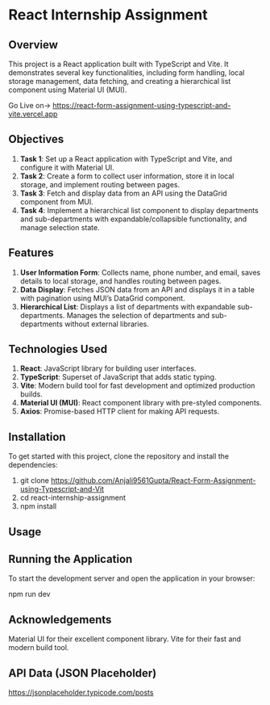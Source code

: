 # React Internship Assignment

## Overview

<p>This project is a React application built with TypeScript and Vite. It demonstrates several key functionalities, including form handling, local storage management, data fetching, and creating a hierarchical list component using Material UI (MUI).</p>

Go Live on-> https://react-form-assignment-using-typescript-and-vite.vercel.app

## Objectives

1. **Task 1**: Set up a React application with TypeScript and Vite, and configure it with Material UI.
2. **Task 2**: Create a form to collect user information, store it in local storage, and implement routing between pages.
3. **Task 3**: Fetch and display data from an API using the DataGrid component from MUI.
4. **Task 4**: Implement a hierarchical list component to display departments and sub-departments with expandable/collapsible functionality, and manage selection state.

## Features

1. **User Information Form**: Collects name, phone number, and email, saves details to local storage, and handles routing between pages.
2. **Data Display**: Fetches JSON data from an API and displays it in a table with pagination using MUI’s DataGrid component.
3. **Hierarchical List**: Displays a list of departments with expandable sub-departments. Manages the selection of departments and sub-departments without external libraries.

## Technologies Used

1. **React**: JavaScript library for building user interfaces.
2. **TypeScript**: Superset of JavaScript that adds static typing.
3. **Vite**: Modern build tool for fast development and optimized production builds.
4. **Material UI (MUI)**: React component library with pre-styled components.
5. **Axios**: Promise-based HTTP client for making API requests.

## Installation
To get started with this project, clone the repository and install the dependencies:
1. git clone https://github.com/Anjali9561Gupta/React-Form-Assignment-using-Typescript-and-Vit
2. cd react-internship-assignment
3. npm install

## Usage

## Running the Application
To start the development server and open the application in your browser:

npm run dev

## Acknowledgements
Material UI for their excellent component library.
Vite for their fast and modern build tool.

## API Data (JSON Placeholder)
https://jsonplaceholder.typicode.com/posts


